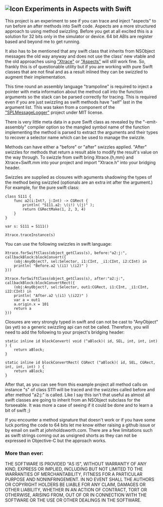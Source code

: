 ## ![Icon](http://injectionforxcode.johnholdsworth.com/clamp.jpg) Experiments in Aspects with Swift

This project is an experiment to see if you can trace and inject "aspects" 
to run before an after methods into Swift code. Aspects are a more structured 
approach to using method swizzling. Before you get at all excited this is a 
solution for 32 bits only in the simulator or device. 64 bit ABIs are 
register based and beyond me to get running.

It also has to be mentioned that any swift class that inherits from NSObject
messages the old way anyway and does not use the class' new vtable and the
old approaches using ["Xtrace"](https://github.com/johnno1962/Xtrace) or 
["Aspects"](https://github.com/steipete/Aspects) will still work fine. So,
frankly this is of questionable utility but if you are working with pure Swift
classes that are not final and as a result inlined they can be swizzled to 
augment their implementation.

This time round an assembly language "trampoline" is required to inject
a pointer with meta information about the method call into the function
arguments so the stack can be parsed correctly for tracing. This is
required even if you are just swizzling as swift methods have "self" 
last in the argument list. This was taken from a component of the 
["SPLMessageLogger"](https://github.com/OliverLetterer/imp_implementationForwardingToSelector)
project under MIT license.

There is very little meta data in a pure Swift class as revealed by the
"-emit-assembly" compiler option so the mangled symbol name of the function 
implementing the method is parsed to extract the arguments and their types
to recover a selector name which can be used to manage the swizzle.

Methods can have either a "before" or "after" swizzles applied.
"After" swizzles for methods that return a result able to modify
the result's value on the way through. To swizzle from swift
bring Xtrace.{h,mm} and Xtrace+Swift.mm into your project and 
import "Xtrace.h" into your bridging header.

Swizzles are supplied as closures with aguments shadowing the
types of the method being swizzled (optionals are an extra int
after the argument.) For example, for the pure swift class:

    class S111 {
        func a2(i:Int?, j:Int) -> CGRect {
            println( "S111.a2: \(i!) \(j)" );
            return CGRectMake(1, 2, 3, 4)
        }
    }

    var s: S111 = S111()

    Xtrace.traceInstance(s)

You can use the following swizzles in swift language:

    Xtrace.forSwiftClass(object_getClass(s), before:"a2:j:", callbackBlock:blockConvert({
        (obj:AnyObject?, sel:Selector, i1:CInt, _i1:CInt, i2:CInt) in
        println( "Before.a2 \(i1) \(i2)" )
    }))

    Xtrace.forSwiftClass(object_getClass(s), after:"a2:j:", callbackBlock:blockConvertRect({
        (obj:AnyObject?, sel:Selector, out1:CGRect, i1:CInt, _i1:CInt, i22:CInt) in
        println( "After.a2 \(i1) \(i22)" )
        var a = out1
        a.origin.x = 101
        return a
    }))

Closures are very strongly typed in swift and can not be cast to
"AnyObject" (as yet) so a generic swizzling api can not be called.
Therefore, you will need to add the following to your project's bridging header:

    static inline id blockConvert( void (^aBlock)( id, SEL, int, int, int) ) {
        return aBlock;
    }

    static inline id blockConvertRect( CGRect (^aBlock)( id, SEL, CGRect, int, int, int) ) {
        return aBlock;
    }

After that, as you can see from this example project all method
calls on instance "s" of class S111 will be traced and the swizzles
called before and after method "a2:j:" is called. Like I say this
isn't that useful as almost all swift classes are going to inherit
from an NSObject subclass for the forseeable. It was more a case 
of seeing if it could be done and to learn a bit of swift ;)

If you encounter a method signature that doesn't work or if you have 
some luck porting the code to 64 bits let me know either raising a 
github issue or by email on swift at johnholdsworth.com. There are
a few limitations such as swift strings coming out as unsigned
shorts as they can not be expressed in Objective-C but the 
approach works.

### More than ever:

THE SOFTWARE IS PROVIDED "AS IS", WITHOUT WARRANTY OF ANY KIND, EXPRESS OR IMPLIED, INCLUDING BUT NOT 
LIMITED TO THE WARRANTIES OF MERCHANTABILITY, FITNESS FOR A PARTICULAR PURPOSE AND NONINFRINGEMENT. 
IN NO EVENT SHALL THE AUTHORS OR COPYRIGHT HOLDERS BE LIABLE FOR ANY CLAIM, DAMAGES OR OTHER LIABILITY, 
WHETHER IN AN ACTION OF CONTRACT, TORT OR OTHERWISE, ARISING FROM, OUT OF OR IN CONNECTION WITH THE 
SOFTWARE OR THE USE OR OTHER DEALINGS IN THE SOFTWARE.
